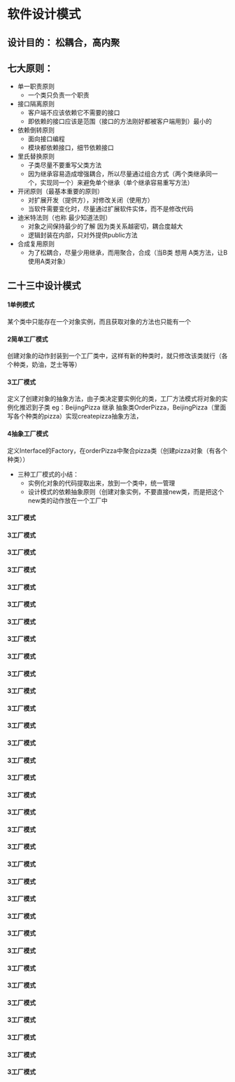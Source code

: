 # 软件设计模式

## 设计目的： 松耦合，高内聚
## 七大原则：
* 单一职责原则
    * 一个类只负责一个职责
* 接口隔离原则
    * 客户端不应该依赖它不需要的接口
    * 即依赖的接口应该是范围（接口的方法刚好都被客户端用到）最小的
* 依赖倒转原则
    * 面向接口编程
    * 模块都依赖接口，细节依赖接口
* 里氏替换原则
    * 子类尽量不要重写父类方法
    * 因为继承容易造成增强耦合，所以尽量通过组合方式（两个类继承同一个，实现同一个）来避免单个继承（单个继承容易重写方法）
* 开闭原则（最基本重要的原则）
    * 对扩展开发（提供方），对修改关闭（使用方）
    * 当软件需要变化时，尽量通过扩展软件实体，而不是修改代码
* 迪米特法则（也称 最少知道法则）
    * 对象之间保持最少的了解 因为类关系越密切，耦合度越大
    * 逻辑封装在内部，只对外提供public方法
* 合成复用原则
    * 为了松耦合，尽量少用继承，而用聚合，合成（当B类 想用 A类方法，让B使用A类对象）
    
## 二十三中设计模式
#### 1单例模式
某个类中只能存在一个对象实例，而且获取对象的方法也只能有一个 

#### 2简单工厂模式
创建对象的动作封装到一个工厂类中，这样有新的种类时，就只修改该类就行（各个种类，奶油，芝士等等）

#### 3工厂模式
定义了创建对象的抽象方法，由子类决定要实例化的类，工厂方法模式将对象的实例化推迟到子类
eg：BeijingPizza 继承 抽象类OrderPizza，BeijingPizza（里面写各个种类的pizza）实现createpizza抽象方法，


#### 4抽象工厂模式
定义Interface的Factory，在orderPizza中聚合pizza类（创建pizza对象（有各个种类））

* 三种工厂模式的小结：
    * 实例化对象的代码提取出来，放到一个类中，统一管理
    * 设计模式的依赖抽象原则（创建对象实例，不要直接new类，而是把这个new类的动作放在一个工厂中

#### 3工厂模式

#### 3工厂模式

#### 3工厂模式

#### 3工厂模式

#### 3工厂模式

#### 3工厂模式

#### 3工厂模式

#### 3工厂模式

#### 3工厂模式

#### 3工厂模式

#### 3工厂模式

#### 3工厂模式

#### 3工厂模式

#### 3工厂模式

#### 3工厂模式

#### 3工厂模式

#### 3工厂模式

#### 3工厂模式

#### 3工厂模式

#### 3工厂模式

#### 3工厂模式

#### 3工厂模式

#### 3工厂模式

#### 3工厂模式

#### 3工厂模式

#### 3工厂模式

#### 3工厂模式

#### 3工厂模式

#### 3工厂模式

#### 3工厂模式

#### 3工厂模式

#### 3工厂模式

#### 3工厂模式


